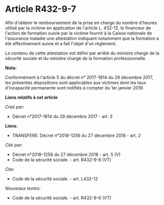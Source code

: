 # Article R432-9-7

Afin d'obtenir le remboursement de la prise en charge du nombre d'heures utilisé par la victime en application de l'article
L. 432-12, le financeur de l'action de formation suivie par la victime fournit à la Caisse nationale de l'assurance maladie
une attestation indiquant notamment que la formation a été effectivement suivie et a fait l'objet d'un règlement. 

Le contenu de cette attestation est défini par arrêté du ministre chargé de la sécurité sociale et du ministre chargé de la
formation professionnelle.

**Nota:**

Conformément à l'article 5 du décret n° 2017-1814 du 29 décembre 2017, les présentes dispositions sont applicables aux
victimes dont les taux d'incapacité permanente sont notifiés à compter du 1er janvier 2019.

**Liens relatifs à cet article**

_Créé par_:

  - Décret n°2017-1814 du 29 décembre 2017 - art. 3

**Liens**:

  - TRANSFERE: Décret n°2018-1256 du 27 décembre 2018 - art. 2

_Cité par_:

  - Décret n°2018-1256 du 27 décembre 2018 - art. 5 (V)
  - Code de la sécurité sociale. - art. R432-9-8 (VT)

_Cite_:

  - Code de la sécurité sociale. - art. L432-12

_Nouveaux textes_:

  - Code de la sécurité sociale. - art. R432-9-6 (VT)
